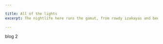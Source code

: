 ```yaml
---

title: All of the lights
excerpt: The nightlife here runs the gamut, from rowdy izakayas and beer bars, to red-light entertainment and the infamous Robot Restaurant.

---
```


blog 2